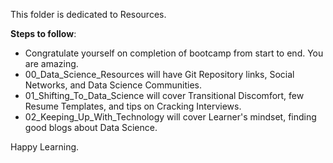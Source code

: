 This folder is dedicated to Resources.

__Steps to follow__:

* Congratulate yourself on completion of bootcamp from start to end. You are amazing.
* 00_Data_Science_Resources will have Git Repository links, Social Networks, and Data Science Communities.
* 01_Shifting_To_Data_Science will cover Transitional Discomfort, few Resume Templates, and tips on Cracking Interviews.
* 02_Keeping_Up_With_Technology will cover Learner's mindset, finding good blogs about Data Science.

Happy Learning.
